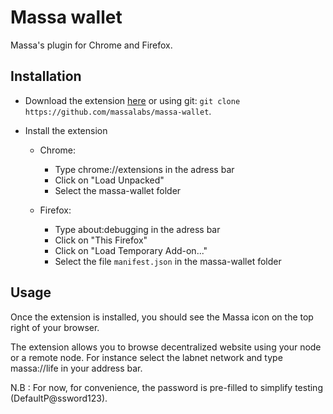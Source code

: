 # Massa wallet

Massa's plugin for Chrome and Firefox.

## Installation

- Download the extension [here](https://github.com/massalabs/massa/blob/2460/massa-wallet.zip) or using git: `git clone https://github.com/massalabs/massa-wallet`.

- Install the extension
  - Chrome:
    - Type chrome://extensions in the adress bar
    - Click on "Load Unpacked"
    - Select the massa-wallet folder

  - Firefox:
    - Type about:debugging in the adress bar
    - Click on "This Firefox"
    - Click on "Load Temporary Add-on..."
    - Select the file `manifest.json` in the massa-wallet folder

## Usage

Once the extension is installed, you should see the Massa icon on the top right of your browser.

The extension allows you to browse decentralized website using your node or a remote node. For instance select the labnet network and type massa://life in your address bar.

N.B : For now, for convenience, the password is pre-filled to simplify testing (DefaultP@ssword123).
